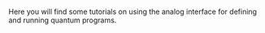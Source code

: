 Here you will find some tutorials on using the analog interface for defining and running quantum programs. 
